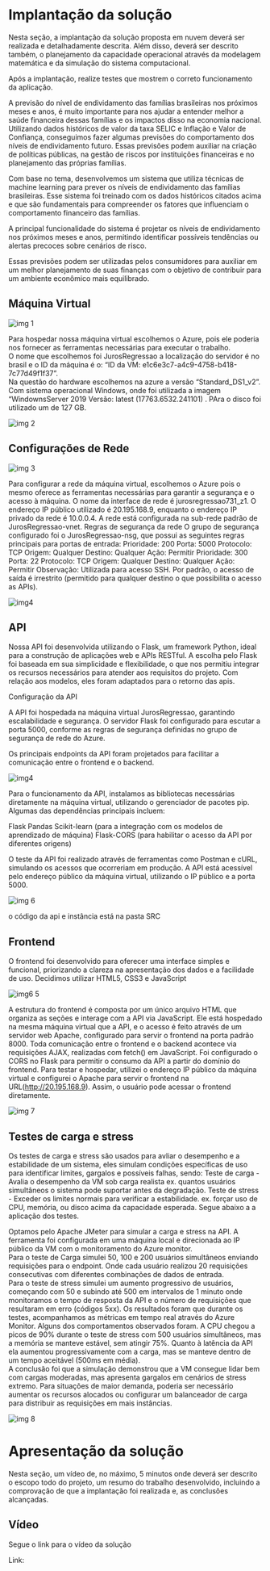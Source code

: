 # Implantação da solução

Nesta seção, a implantação da solução proposta em nuvem deverá ser realizada e detalhadamente descrita. Além disso, deverá ser descrito também, o planejamento da capacidade operacional através da modelagem matemática e da simulação do sistema computacional.

Após a implantação, realize testes que mostrem o correto funcionamento da aplicação.

A previsão do nível de endividamento das famílias brasileiras nos próximos meses e anos, é muito importante para nos ajudar a entender melhor a saúde financeira dessas famílias e os impactos disso na economia nacional. Utilizando dados históricos de valor da taxa SELIC e Inflação e Valor de Confiança, conseguimos fazer algumas previsões do comportamento dos níveis de endividamento futuro. Essas previsões podem auxiliar na criação de políticas públicas, na gestão de riscos por instituições financeiras e no planejamento das próprias famílias.

Com base no tema, desenvolvemos um sistema que utiliza técnicas de machine learning para prever os níveis de endividamento das famílias brasileiras. Esse sistema foi treinado com os dados históricos citados acima e que são fundamentais para compreender os fatores que influenciam o comportamento financeiro das famílias.

A principal funcionalidade do sistema é projetar os níveis de endividamento nos próximos meses e anos, permitindo identificar possíveis tendências ou alertas precoces sobre cenários de risco. 

Essas previsões podem ser utilizadas pelos consumidores para auxiliar em um melhor planejamento de suas finanças com o objetivo de contribuir para um ambiente econômico mais equilibrado.


## Máquina Virtual

![img 1](https://github.com/user-attachments/assets/dca358ab-857e-4558-b643-00bedb6d240b)

Para hospedar nossa máquina virtual escolhemos o Azure, pois ele poderia nos fornecer as ferramentas necessárias para executar o trabalho.  
O nome que escolhemos foi JurosRegressao a localização do servidor é no brasil e o ID da máquina é o: “ID da VM: e1c6e3c7-a4c9-4758-b418-7c77d49f1f37”.  
Na questão do hardware escolhemos na azure a versão “Standard_DS1_v2”. Com sistema operacional Windows, onde foi utilizada a imagem “WindownsServer 2019 Versão: latest (17763.6532.241101) . PAra o disco foi utilizado um de 127 GB.

![img 2](https://github.com/user-attachments/assets/ae1d671a-d646-4dbe-818b-06b52a53e9e4)

## Configurações de Rede

![img 3](https://github.com/user-attachments/assets/85855475-56e3-4552-82ba-454cc6acb11d)

Para configurar a rede da máquina virtual, escolhemos o Azure pois o mesmo oferece as ferramentas necessárias para garantir a segurança e o acesso à máquina. O nome da interface de rede é jurosregressao731_z1.
O endereço IP público utilizado é 20.195.168.9, enquanto o endereço IP privado da rede é 10.0.0.4. A rede está configurada na sub-rede padrão de JurosRegressao-vnet.
Regras de segurança da rede
O grupo de segurança configurado foi o JurosRegressao-nsg, que possui as seguintes regras principais para portas de entrada:
Prioridade: 200
Porta: 5000
Protocolo: TCP
Origem: Qualquer
Destino: Qualquer
Ação: Permitir
Prioridade: 300
Porta: 22
Protocolo: TCP
Origem: Qualquer
Destino: Qualquer
Ação: Permitir
Observação: Utilizada para acesso SSH.
Por padrão, o acesso de saída é irrestrito (permitido para qualquer destino o que possibilita o acesso as APIs).

![img4](https://github.com/user-attachments/assets/8f06e20d-4fe5-4ff9-b5c5-ff9f7ecd531c)

## API

Nossa API foi desenvolvida utilizando o Flask, um framework Python, ideal para a construção de aplicações web e APIs RESTful. A escolha pelo Flask foi baseada em sua simplicidade e flexibilidade, o que nos permitiu integrar os recursos necessários para atender aos requisitos do projeto. Com relação aos modelos, eles foram adaptados para o retorno das apis.

Configuração da API

A API foi hospedada na máquina virtual JurosRegressao, garantindo escalabilidade e segurança. O servidor Flask foi configurado para escutar a porta 5000, conforme as regras de segurança definidas no grupo de segurança de rede do Azure.

Os principais endpoints da API foram projetados para facilitar a comunicação entre o frontend e o backend. 

![img4](https://github.com/user-attachments/assets/83de4578-ad46-4f4e-bc93-f6540cc4ab69)

Para o funcionamento da API, instalamos as bibliotecas necessárias diretamente na máquina virtual, utilizando o gerenciador de pacotes pip. Algumas das dependências principais incluem:

Flask
Pandas
Scikit-learn (para a integração com os modelos de aprendizado de máquina)
Flask-CORS (para habilitar o acesso da API por diferentes origens)

O teste da API foi realizado através de ferramentas como Postman e cURL, simulando os acessos que ocorreriam em produção. A API está acessível pelo endereço público da máquina virtual, utilizando o IP público e a porta 5000.

![img 6](https://github.com/user-attachments/assets/103ebb32-e871-460f-a149-c9319caad399)

o código da api e instância está na pasta SRC

## Frontend

O frontend foi desenvolvido para oferecer uma interface simples e funcional, priorizando a clareza na apresentação dos dados e a facilidade de uso. Decidimos utilizar HTML5, CSS3 e JavaScript

![img6 5](https://github.com/user-attachments/assets/8d4fb70f-8b59-45bc-958a-ff7428385589)

A estrutura do frontend é composta por um único arquivo HTML que organiza as seções e interage com a API via JavaScript. Ele está hospedado na mesma máquina virtual que a API, e o acesso é feito através de um servidor web Apache, configurado para servir o frontend na porta padrão 8000.
Toda comunicação entre o frontend e o backend acontece via requisições AJAX, realizadas com fetch() em JavaScript. Foi configurado o CORS no Flask para permitir o consumo da API a partir do domínio do frontend.
Para testar e hospedar, utilizei o endereço IP público da máquina virtual e configurei o Apache para servir o frontend na URL(http://20.195.168.9). Assim, o usuário pode acessar o frontend diretamente.

![img 7](https://github.com/user-attachments/assets/06d727ac-2f28-4f9b-8035-ebebb2e3d1e5)

## Testes de carga e stress

Os testes de carga e stress são usados para avliar o desempenho e a estabilidade de um sistema, eles simulam condições específicas de uso para identificar limites, gargalos e possíveis falhas, sendo:
Teste de carga  - Avalia o desempenho da VM sob carga realista ex. quantos usuários simultâneos  o sistema pode suportar antes da degradação.
Teste de stress - Exceder os limites normais para verificar a estabilidade. ex. forçar uso de CPU, memória, ou disco acima da capacidade esperada.
Segue abaixo a a aplicação dos testes.

Optamos pelo Apache JMeter para simular a carga e stress na API. A ferramenta foi configurada em uma máquina local e direcionada ao IP público da VM com o monitoramento do Azure monitor.  
Para o teste de Carga simulei 50, 100 e 200 usuários simultâneos enviando requisições para o endpoint. Onde cada usuário realizou 20 requisições consecutivas com diferentes combinações de dados de entrada.  
Para o teste de stress simulei um aumento progressivo de usuários, começando com 50 e subindo até 500 em intervalos de 1 minuto onde monitoramos o tempo de resposta da API e o número de requisições que resultaram em erro (códigos 5xx).
Os resultados foram que durante os testes, acompanhamos as métricas em tempo real através do Azure Monitor. Alguns dos comportamentos observados foram. A CPU chegou a picos de 90% durante o teste de stress com 500 usuários simultâneos, mas a memória se manteve estável, sem atingir 75%. Quanto à latência da API ela aumentou progressivamente com a carga, mas se manteve dentro de um tempo aceitável (500ms em média).  
A conclusão foi que a simulação demonstrou que a VM consegue lidar bem com cargas moderadas, mas apresenta gargalos em cenários de stress extremo. Para situações de maior demanda, poderia ser necessário aumentar os recursos alocados ou configurar um balanceador de carga para distribuir as requisições em mais instâncias.

![img 8](https://github.com/user-attachments/assets/64e77c00-443b-43a7-bd2f-b88276f419c7)

# Apresentação da solução

Nesta seção, um vídeo de, no máximo, 5 minutos onde deverá ser descrito o escopo todo do projeto, um resumo do trabalho desenvolvido, incluindo a comprovação de que a implantação foi realizada e, as conclusões alcançadas.

##  Vídeo

Segue o link para o vídeo da solução 

Link: 
